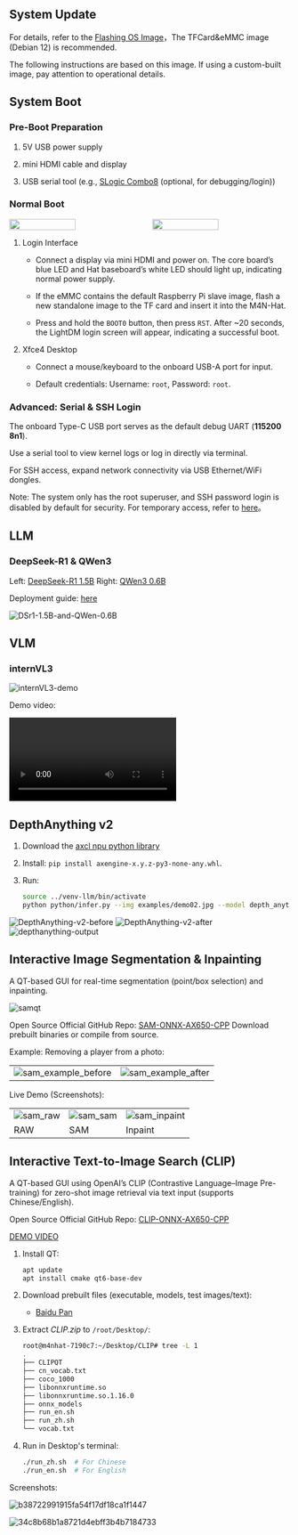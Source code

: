 ## System Update
For details, refer to the [Flashing OS Image](../m4n/system-update.html)，The TFCard&eMMC image (Debian 12) is recommended.

The following instructions are based on this image. If using a custom-built image, pay attention to operational details.

## System Boot

### Pre-Boot Preparation

1. 5V USB power supply

2. mini HDMI cable and display

3. USB serial tool (e.g., [SLogic Combo8](../../logic_analyzer/combo8/index.html) (optional, for debugging/login))

### Normal Boot

<div style="display: flex; flex-wrap: wrap; gap: 10px; width: 100%;">
  <img src="../../../zh/maixIV/assets/m4nhat/DSC07545.JPG" style="width: calc(50% - 5px);">
  <img src="../../../zh/maixIV/assets/m4nhat/DSC07546.JPG" style="width: calc(50% - 5px);">
</div>

1. Login Interface

    - Connect a display via mini HDMI and power on. The core board’s blue LED and Hat baseboard’s white LED should light up, indicating normal power supply.

    - If the eMMC contains the default Raspberry Pi slave image, flash a new standalone image to the TF card and insert it into the M4N-Hat.

    - Press and hold the `BOOT0` button, then press `RST`. After ~20 seconds, the LightDM login screen will appear, indicating a successful boot.

2. Xfce4 Desktop

    - Connect a mouse/keyboard to the onboard USB-A port for input.

    - Default credentials: Username: `root`, Password: `root`.

### Advanced: Serial & SSH Login

The onboard Type-C USB port serves as the default debug UART (**115200 8n1**).

Use a serial tool to view kernel logs or log in directly via terminal.

For SSH access, expand network connectivity via USB Ethernet/WiFi dongles.

Note: The system only has the root superuser, and SSH password login is disabled by default for security. For temporary access, refer to [here](../m4n/FAQ.md)。


## LLM

### DeepSeek-R1 & QWen3

Left: [DeepSeek-R1 1.5B](https://huggingface.co/AXERA-TECH/DeepSeek-R1-Distill-Qwen-1.5B)
Right: [QWen3 0.6B](https://huggingface.co/AXERA-TECH/Qwen3-0.6B)

Deployment guide: [here](../m4n/axmodel-deploy.html#部署大语言、多模态模型)

![DSr1-1.5B-and-QWen-0.6B](../../../zh/maixIV/assets/m4nhat/DSr1-1.5B-and-QWen-0.6B.jpg)

## VLM

### internVL3

![internVL3-demo](../../../zh/maixIV/assets/m4nhat/internVL3-demo.jpg)

Demo video:

<video controls autoplay src="../../../zh/maixIV/assets/m4nhat/m4nhat-run-llm-internVL-2025-07-07.mp4" type="video/mp4"> Your browser does not support video playback. </video>

## DepthAnything v2

1. Download the [axcl npu python library](https://github.com/AXERA-TECH/pyaxengine/releases)

2. Install: `pip install axengine-x.y.z-py3-none-any.whl`.

3. Run:

    ```bash
    source ../venv-llm/bin/activate
    python python/infer.py --img examples/demo02.jpg --model depth_anything_v2_vits_ax650.axmodel
    ```
![DepthAnything-v2-before](../../../zh/maixIV/assets/m4nhat/DSC07539.JPG)
![DepthAnything-v2-after](../../../zh/maixIV/assets/m4nhat/DSC07540.JPG)
![depthanything-output](../../../zh/maixIV/assets/m4nhat/depthanything-output.png)


## Interactive Image Segmentation & Inpainting

A QT-based GUI for real-time segmentation (point/box selection) and inpainting.

![samqt](../../../zh/maixIV/assets/samqt.jpg)

Open Source Official GitHub Repo: [SAM-ONNX-AX650-CPP](https://github.com/AXERA-TECH/SAM-ONNX-AX650-CPP)
Download prebuilt binaries or compile from source.

Example: Removing a player from a photo:

<div><table><tr>
<td><img src="../../../zh/maixIV/assets/sam_example_before.png" alt=sam_example_before border=0></td>
<td><img src="../../../zh/maixIV/assets/sam_example_after.png" alt=sam_example_after border=0></td>
</tr></table></div>

Live Demo (Screenshots):

<div><table><tr>
<td><img src="../../../zh/maixIV/assets/sam_raw.jpg" alt=sam_raw border=0></td>
<td><img src="../../../zh/maixIV/assets/sam_sam.jpg" alt=sam_sam border=0></td>
<td><img src="../../../zh/maixIV/assets/sam_inpaint.jpg" alt=sam_inpaint border=0></td>
</tr><tr>
<td>RAW</td>
<td>SAM</td>
<td>Inpaint</td>
</tr></table></div>


## Interactive Text-to-Image Search (CLIP)
A QT-based GUI using OpenAI’s CLIP (Contrastive Language–Image Pre-training) for zero-shot image retrieval via text input (supports Chinese/English).

Open Source Official GitHub Repo: [CLIP-ONNX-AX650-CPP](https://github.com/AXERA-TECH/CLIP-ONNX-AX650-CPP)

[DEMO VIDEO](https://github.com/sipeed/sipeed_wiki/assets/13964381/df4cec7f-29af-465f-bfad-e54312274437)

1. Install QT:
    ```bash
    apt update
    apt install cmake qt6-base-dev
    ```

2. Download prebuilt files (executable, models, test images/text):
    - [Baidu Pan](https://pan.baidu.com/s/17M5ugUyuf9mbi1cHLGJHXg)

3. Extract *CLIP.zip* to `/root/Desktop/`:
    ```bash
    root@m4nhat-7190c7:~/Desktop/CLIP# tree -L 1
    .
    ├── CLIPQT
    ├── cn_vocab.txt
    ├── coco_1000
    ├── libonnxruntime.so
    ├── libonnxruntime.so.1.16.0
    ├── onnx_models
    ├── run_en.sh
    ├── run_zh.sh
    └── vocab.txt
    ```

4. Run in Desktop's terminal:
    ```bash
    ./run_zh.sh  # For Chinese  
    ./run_en.sh  # For English  
    ```

Screenshots:

![b38722991915fa54f17df18ca1f1447](https://github.com/AXERA-TECH/CLIP-ONNX-AX650-CPP/assets/13964381/8fa2c4b8-b061-413e-b72d-298bb4a445aa)

![34c8b68b1a8721d4ebff3b4b7184733](https://github.com/AXERA-TECH/CLIP-ONNX-AX650-CPP/assets/13964381/7d0b9740-3598-492c-ad42-2de23e7764e2)

